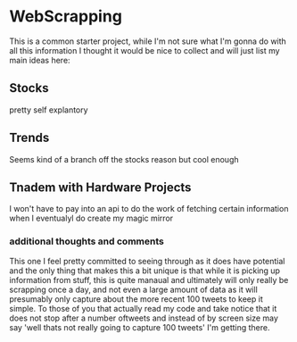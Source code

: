 # WebScrapping
This is a common starter project, while I'm not sure what I'm gonna do with all this information
I thought it would be nice to collect and will just list my main ideas here:
## Stocks
pretty self explantory
## Trends
Seems kind of a branch off the stocks reason but cool enough
## Tnadem with Hardware Projects
I won't have to pay into an api to do the work of fetching certain information when I eventualyl do create
my magic mirror

### additional thoughts and comments

This one I feel pretty committed to seeing through as it does have potential and the only thing that 
makes this a bit unique is that while it is picking up information from stuff, this is quite manaual and ultimately will only really be scrapping once a day, and not even a large amount of data as it will presumably
only capture about the more recent 100 tweets to keep it simple. To those of you that actually read my code
and take notice that it does not stop after a number oftweets and instead of by screen size may say
'well thats not really going to capture 100 tweets' I'm getting there.
